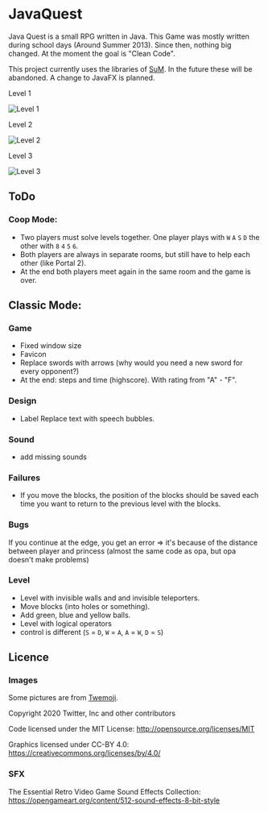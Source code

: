 # JavaQuest
Java Quest is a small RPG written in Java. This Game was mostly written during school days (Around Summer 2013). Since then, nothing big changed. At the moment the goal is "Clean Code".

This project currently uses the libraries of [SuM](https://www.mg-werl.de/sum/).
In the future these will be abandoned. A change to JavaFX is planned.

Level 1

![Level 1](https://i.imgur.com/GJTODLH.png) 

Level 2

![Level 2](https://i.ibb.co/x8Gp27c/Unbenanntt.png)

Level 3

![Level 3](https://i.ibb.co/tHx6hZX/Unbenanntt.png)

## ToDo
### Coop Mode:
* Two players must solve levels together. One player plays with `W` `A` `S` `D` the other with `8` `4` `5` `6`.
* Both players are always in separate rooms, but still have to help each other (like Portal 2).
* At the end both players meet again in the same room and the game is over.

## Classic Mode:
### Game
- Fixed window size
- Favicon
- Replace swords with arrows (why would you need a new sword for every opponent?)
- At the end: steps and time (highscore). With rating from "A" - "F".

### Design
- Label Replace text with speech bubbles.
  
### Sound
- add missing sounds

### Failures
- If you move the blocks, the position of the blocks should be saved each time you want to return to the previous level with the blocks.
  
### Bugs
If you continue at the edge, you get an error => it's because of the distance between player and princess (almost the same code as opa, but opa doesn't make problems)
  
### Level
  + Level with invisible walls and and invisible teleporters.
  + Move blocks (into holes or something).
  + Add green, blue and yellow balls.
  + Level with logical operators
  + control is different (`S` = `D`, `W` = `A`, `A` = `W`, `D` = `S`)

## Licence
### Images
Some pictures are from [Twemoji](https://twemoji.twitter.com/).

Copyright 2020 Twitter, Inc and other contributors

Code licensed under the MIT License: http://opensource.org/licenses/MIT

Graphics licensed under CC-BY 4.0: https://creativecommons.org/licenses/by/4.0/

### SFX
The Essential Retro Video Game Sound Effects Collection:
https://opengameart.org/content/512-sound-effects-8-bit-style